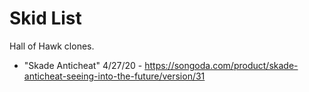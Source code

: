 # Skid List
Hall of Hawk clones.
* "Skade Anticheat" 4/27/20 - https://songoda.com/product/skade-anticheat-seeing-into-the-future/version/31